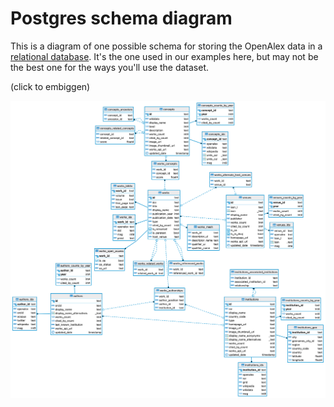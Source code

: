 # Postgres schema diagram

This is a diagram of one possible schema for storing the OpenAlex data in a [relational database](../load-to-a-relational-database.md). It's the one used in our examples here, but may not be the best one for the ways you'll use the dataset.

(click to embiggen)

![](../../../.gitbook/assets/openalex-schema.png)
